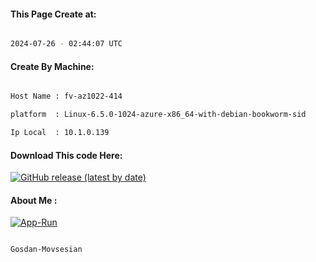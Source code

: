 
   
#### This Page Create at:

```bash

2024-07-26 - 02:44:07 UTC

```

#### Create By Machine:

```bash

Host Name : fv-az1022-414

platform  : Linux-6.5.0-1024-azure-x86_64-with-debian-bookworm-sid

Ip Local  : 10.1.0.139

```
#### Download This code Here:

[![GitHub release (latest by date)](https://img.shields.io/github/v/release/Gosdan-Movsesian/Gosdan?style=for-the-badge&label=Download)](https://github.com/Gosdan-Movsesian/Gosdan/releases) 

</p> 

#### About Me :

[![App-Run](https://github.com/Gosdan-Movsesian/Gosdan/actions/workflows/App-Run.yml/badge.svg)](https://github.com/Gosdan-Movsesian/Gosdan/actions/workflows/App-Run.yml)

```bash

Gosdan-Movsesian

```

